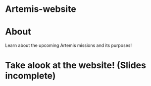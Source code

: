 ﻿# Artemis-website
 # About
 Learn about the upcoming Artemis missions and its purposes!
# Take alook at the website! (Slides incomplete)
